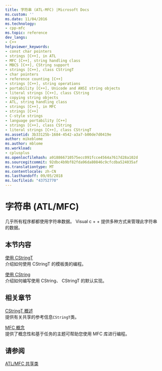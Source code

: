 ```yaml
---
title: 字符串 (ATL-MFC) |Microsoft Docs
ms.custom: ''
ms.date: 11/04/2016
ms.technology:
- cpp-mfc
ms.topic: reference
dev_langs:
- C++
helpviewer_keywords:
- const char pointers
- strings [C++], in ATL
- MFC [C++], string handling class
- MBCS [C++], CString support
- strings [C++], class CStringT
- char pointers
- reference counting [C++]
- strings [C++], string operations
- portability [C++], Unicode and ANSI string objects
- literal strings [C++], class CString
- copying string objects
- ATL, string handling class
- strings [C++], in MFC
- strings [C++]
- C-style strings
- language portability [C++]
- strings [C++], class CString
- literal strings [C++], class CStringT
ms.assetid: 3b33125b-1684-4542-a3a7-b00de7d0419e
author: mikeblome
ms.author: mblome
ms.workload:
- cplusplus
ms.openlocfilehash: a918866710575ecc091fcce4564a7617d28a102d
ms.sourcegitcommit: 92dbc4b9bf82fda96da80846c9cfcdba524035af
ms.translationtype: MT
ms.contentlocale: zh-CN
ms.lasthandoff: 09/05/2018
ms.locfileid: "43752770"
---
```

# <a name="strings-atlmfc"></a>字符串 (ATL/MFC)

几乎所有程序都都使用字符串数据。 Visual c + + 提供多种方式来管理此字符串的数据。

## <a name="in-this-section"></a>本节内容

[使用 CStringT](../atl-mfc-shared/using-cstringt.md)  
介绍如何使用 CStringT 的模板类的编程。

[使用 CString](../atl-mfc-shared/using-cstring.md)  
介绍如何编写使用 CString、 CStringT 的默认实现。

## <a name="related-sections"></a>相关章节

[CStringT 概述](../atl-mfc-shared/reference/cstringt-class.md)  
提供有关共享的参考信息`CStringT`类。

[MFC 概念](../mfc/mfc-concepts.md)  
提供了概念性和基于任务的主题可帮助您使用 MFC 库进行编程。

## <a name="see-also"></a>请参阅

[ATL/MFC 共享类](../atl-mfc-shared/atl-mfc-shared-classes.md)

